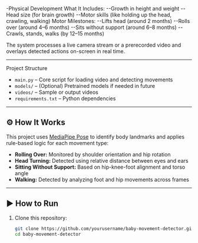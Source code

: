 -Physical Development
What It Includes:
--Growth in height and weight
--Head size (for brain growth)
--Motor skills (like holding up the head, crawling, walking)
Motor Milestones:
--Lifts head (around 2 months)
--Rolls over (around 4–6 months)
--Sits without support (around 6–8 months)
--Crawls, stands, walks (by 12–15 months)


The system processes a live camera stream or a prerecorded video and overlays detected actions on-screen in real time.

---

Project Structure

- `main.py` – Core script for loading video and detecting movements
- `models/` – (Optional) Pretrained models if needed in future
- `videos/` – Sample or output videos
- `requirements.txt` – Python dependencies

---

## ⚙️ How It Works

This project uses [MediaPipe Pose](https://google.github.io/mediapipe/solutions/pose) to identify body landmarks and applies rule-based logic for each movement type:

- **Rolling Over:** Monitored by shoulder orientation and hip rotation
- **Head Turning:** Detected using relative distance between eyes and ears
- **Sitting Without Support:** Based on hip-knee-foot alignment and torso angle
- **Walking:** Detected by analyzing foot and hip movements across frames

---

## ▶️ How to Run

1. Clone this repository:
   ```bash
   git clone https://github.com/yourusername/baby-movement-detector.git
   cd baby-movement-detector
